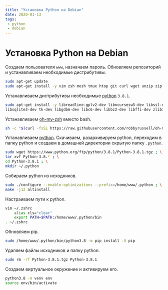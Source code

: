 ```yaml
---
title: "Установка Python на Debian"
date: 2020-01-13
tags:
 - python
 - debian 
---
```

# Установка Python на Debian
Создаем пользователя `www`, назначаем пароль.
Обновляем репозиторий и устанавливаем необходимые дистрибутивы.
```sh
sudo apt-get update 
sudo apt-get install -y vim zsh mosh tmux htop git curl wget unzip zip gcc build-essential make
```
Устанавливаем дистрибутивы необходимые [python] `3.8.1`.
```sh
sudo apt-get install -y libreadline-gplv2-dev libncursesw5-dev libssl-dev \
libsqlite3-dev tk-dev libgdbm-dev libc6-dev libbz2-dev libffi-dev zlib1g-dev
```
Устанавливаем [oh-my-zsh](https://github.com/robbyrussell/oh-my-zsh) вместо bash.
```sh
sh -c "$(curl -fsSL https://raw.githubusercontent.com/robbyrussell/oh-my-zsh/master/tools/install.sh)"
``` 
Устанавливаем [python]. Скачиваем, разархивируем python, переходим в папку python и создаем в домашней директории скрытую папку `.python`.
```sh
sudo wget https://www.python.org/ftp/python/3.8.1/Python-3.8.1.tgz ; \
tar xvf Python-3.8.* ; \
cd Python-3.8.1 ; \
mkdir ~/.python
```
Собираем python из исходников.
```sh
sudo ./configure --enable-optimizations --prefix=/home/www/.python ; \
make -j12 altinstall
```
Настраиваем пути к python.
```sh
vim ~/.zshrc
	alias cls="clear"
	export PATH=$PATH:/home/www/.python/bin
. ~/.zshrc
```
Обновляем pip.
```sh
sudo /home/www/.python/bin/python3.8 -m pip install -U pip
```
Удаляем файлы исходников и папку python.
```sh
sudo rm -rf Python-3.8.1.tgz Python-3.8.1
```
Создаем виртуальное окружение и активируем его.
```sh
python3.8 -m venv env
source env/bin/activate
```
[python]: <https://www.python.org>
